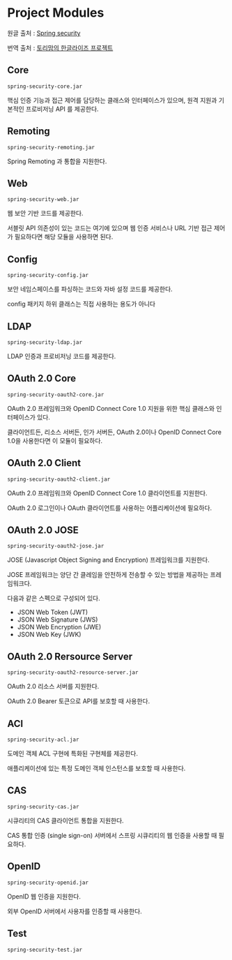 # Project Modules

원글 출처 : [Spring security](https://docs.spring.io/spring-security/site/docs/5.3.2.RELEASE/reference/html5/)

번역 출처 : [토리맘의 한글라이즈 프로젝트](https://godekdls.github.io/Spring%20Security/contents/)

## Core

`spring-security-core.jar`

핵심 인증 기능과 접근 제어를 담당하는 클래스와 인터페이스가 있으며, 원격 지원과 기본적인 프로비저닝 API 를 제공한다.

## Remoting

`spring-security-remoting.jar`

Spring Remoting 과 통합을 지원한다.

## Web

`spring-security-web.jar`

웹 보안 기반 코드를 제공한다.

서블릿 API 의존성이 있는 코드는 여기에 있으며 웹 인증 서비스나 URL 기반 접근 제어가 필요하다면 해당 모듈을 사용하면 된다.

## Config

`spring-security-config.jar`

보안 네임스페이스를 파싱하는 코드와 자바 설정 코드를 제공한다.

config 패키지 하위 클래스는 직접 사용하는 용도가 아니다

## LDAP

`spring-security-ldap.jar`

LDAP 인증과 프로비저닝 코드를 제공한다.

## OAuth 2.0 Core

`spring-security-oauth2-core.jar`

OAuth 2.0 프레임워크와 OpenID Connect Core 1.0 지원을 위한 핵심 클래스와 인터페이스가 있다.

클라이언트든, 리소스 서버든, 인가 서버든, OAuth 2.0이나 OpenID Connect Core 1.0을 사용한다면 이 모듈이 필요하다.

## OAuth 2.0 Client

`spring-security-oauth2-client.jar`

OAuth 2.0 프레임워크와 OpenID Connect Core 1.0 클라이언트를 지원한다.

OAuth 2.0 로그인이나 OAuth 클라이언트를 사용하는 어플리케이션에 필요하다.

## OAuth 2.0 JOSE

`spring-security-oauth2-jose.jar`

JOSE (Javascript Object Signing and Encryption) 프레임워크를 지원한다.

JOSE 프레임워크는 양단 간 클레임을 안전하게 전송할 수 있는 방법을 제공하는 프레임워크다.

다음과 같은 스펙으로 구성되어 있다.

- JSON Web Token (JWT)
- JSON Web Signature (JWS)
- JSON Web Encryption (JWE)
- JSON Web Key (JWK)

## OAuth 2.0 Rersource Server

`spring-security-oauth2-resource-server.jar`

OAuth 2.0 리소스 서버를 지원한다.

OAuth 2.0 Bearer 토큰으로 API를 보호할 때 사용한다.

## ACl

`spring-security-acl.jar`

도메인 객체 ACL 구현에 특화된 구현체를 제공한다.

애플리케이션에 있는 특정 도메인 객체 인스턴스를 보호할 때 사용한다.

## CAS

`spring-security-cas.jar`

시큐리티의 CAS 클라이언트 통합을 지원한다.

CAS 통합 인증 (single sign-on) 서버에서 스프링 시큐리티의 웹 인증을 사용할 때 필요하다.

## OpenID

`spring-security-openid.jar`

OpenID 웹 인증을 지원한다.

외부 OpenID 서버에서 사용자를 인증할 때 사용한다.

## Test

`spring-security-test.jar`
